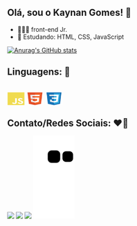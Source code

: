 ## Olá, sou o Kaynan Gomes! 🙂

- 👨🏾‍💻 front-end Jr.
- 🌱 Estudando: HTML, CSS, JavaScript

<!--painel de status-->
[![Anurag's GitHub stats](https://github-readme-stats.vercel.app/api?username=KaynanG&show_icons=true&theme=onedark)](https://github.com/KaynanG/github-readme-stats)

## Linguagens: 🤖
</div>
<div style="display: inline_block"><br>
  <img align="center" alt="Js" height="30" width="40" src="https://raw.githubusercontent.com/devicons/devicon/master/icons/javascript/javascript-plain.svg">
  <img align="center" alt="HTML" height="30" width="40" src="https://raw.githubusercontent.com/devicons/devicon/master/icons/html5/html5-original.svg">
  <img align="center" alt="CSS" height="30" width="40" src="https://raw.githubusercontent.com/devicons/devicon/master/icons/css3/css3-original.svg">
</div>

## Contato/Redes Sociais: ❤️‍🔥
<a href="https://www.instagram.com/___kaynan___/" target="_blank"><img src="https://img.shields.io/badge/-Instagram-%23E4405F?style=for-the-badge&logo=instagram&logoColor=white" target="_blank"></a>
 <a href = "kaynan.gomes@gmail.com"><img src="https://img.shields.io/badge/-Gmail-%23333?style=for-the-badge&logo=gmail&logoColor=white" target="_blank"></a>
 <a href="[https://www.linkedin.com/in/kaynan-gomes-b75626268/](https://www.linkedin.com/in/kaynan-gomes-5b0293316/)" target="_blank"><img src="https://img.shields.io/badge/-LinkedIn-%230077B5?style=for-the-badge&logo=linkedin&logoColor=white" target="_blank"></a> 
![Snake animation](https://github.com/KaynanG/KaynanG/blob/output/github-contribution-grid-snake.svg)
